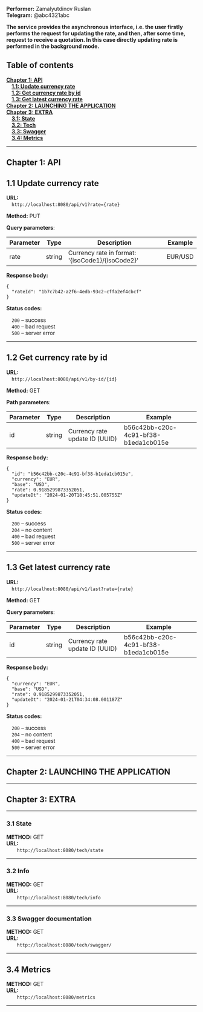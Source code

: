 **Performer:** Zamalyutdinov Ruslan       
**Telegram:** @abc4321abc

**The service provides the asynchronous interface, i.e. the user firstly
performs the request for updating the rate, and then, after some time,
request to receive a quotation. In this case directly updating
rate is performed in the background mode.**

## Table of contents
**[Chapter 1: API](#part1)**    
&emsp;**[1.1: Update currency rate](#part1.1)**     
&emsp;**[1.2: Get currency rate by id](#part1.2)**   
&emsp;**[1.3: Get latest currency rate](#part1.3)**   
**[Chapter 2: LAUNCHING THE APPLICATION](#part2)**    
**[Chapter 3: EXTRA](#part3)**    
&emsp;**[3.1: State](#part3.1)**       
&emsp;**[3.2: Tech](#part3.2)**     
&emsp;**[3.3: Swagger](#part3.3)**    
&emsp;**[3.4: Metrics](#part3.4)**   

****

## <a name="part1">Chapter 1: API</a>

<a name="part1.1">**1.1 Update currency rate**</a>
---------------------------
**URL:**  
&emsp;`http://localhost:8080/api/v1?rate={rate}`

**Method:** PUT

**Query parameters**:

| Parameter | Type   | Description                                      | Example |
|-----------|--------|--------------------------------------------------|---------|
| rate      | string | Currency rate in format: '{isoCode1}/{isoCode2}' | EUR/USD |

**Response body:**

```json5
{
  "rateId": "1b7c7b42-a2f6-4edb-93c2-cffa2ef4cbcf"
}
```

**Status codes:**

&emsp;`200` – success      
&emsp;`400` – bad request   
&emsp;`500` – server error 
***

<a name="part1.2">**1.2 Get currency rate by id**</a>
---------------------------
**URL:**  
&emsp;`http://localhost:8080/api/v1/by-id/{id}`

**Method:** GET

**Path parameters**:

| Parameter | Type   | Description                    | Example                              |
|-----------|--------|--------------------------------|--------------------------------------|
| id        | string | Currency rate update ID (UUID) | b56c42bb-c20c-4c91-bf38-b1eda1cb015e |

**Response body:**

```json5
{
  "id": "b56c42bb-c20c-4c91-bf38-b1eda1cb015e",
  "currency": "EUR",
  "base": "USD",
  "rate": 0.9185299873352051,
  "updateDt": "2024-01-20T18:45:51.005755Z"
}
```

**Status codes:**

&emsp;`200` – success     
&emsp;`204` – no content   
&emsp;`400` – bad request   
&emsp;`500` – server error
***

<a name="part1.3">**1.3 Get latest currency rate**</a>
---------------------------
**URL:**  
&emsp;`http://localhost:8080/api/v1/last?rate={rate}`

**Method:** GET

**Query parameters**:

| Parameter | Type   | Description                    | Example                              |
|-----------|--------|--------------------------------|--------------------------------------|
| id        | string | Currency rate update ID (UUID) | b56c42bb-c20c-4c91-bf38-b1eda1cb015e |

**Response body:**

```json5
{
  "currency": "EUR",
  "base": "USD",
  "rate": 0.9185299873352051,
  "updateDt": "2024-01-21T04:34:08.001187Z"
}
```

**Status codes:**

&emsp;`200` – success     
&emsp;`204` – no content   
&emsp;`400` – bad request   
&emsp;`500` – server error
***

## <a name="part2">Chapter 2: LAUNCHING THE APPLICATION</a>

***

## <a name="part3">Chapter 3: EXTRA</a>
---------------------------

### <a name="part3.1">3.1 State</a>

**METHOD:** GET  
**URL:**  
&emsp;&emsp;`http://localhost:8080/tech/state`
***

### <a name="part3.2">3.2 Info</a>

**METHOD:** GET  
**URL:**  
&emsp;&emsp;`http://localhost:8080/tech/info`
***

### <a name="part3.3">3.3 Swagger documentation</a>

**METHOD:** GET  
**URL:**  
&emsp;&emsp;`http://localhost:8080/tech/swagger/`
***

## <a name="part3.4">3.4 Metrics</a>

**METHOD:** GET  
**URL:**  
&emsp;&emsp;`http://localhost:8080/metrics`
***
